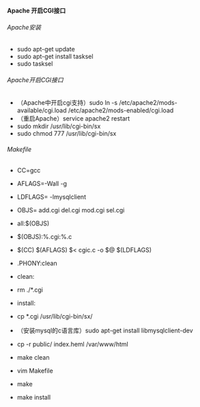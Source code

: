 #### Apache 开启CGI接口
###### Apache安装
* sudo apt-get update
* sudo apt-get install tasksel
* sudo tasksel
###### Apache开启CGI接口
* （Apache中开启cgi支持）sudo ln -s /etc/apache2/mods-available/cgi.load /etc/apache2/mods-enabled/cgi.load
* （重启Apache）service apache2 restart
* sudo mkdir /usr/lib/cgi-bin/sx
* sudo chmod 777 /usr/lib/cgi-bin/sx
###### Makefile
* CC=gcc
* AFLAGS=-Wall -g
* LDFLAGS= -lmysqlclient
* OBJS= add.cgi del.cgi mod.cgi sel.cgi

* all:$(OBJS)

* $(OBJS):%.cgi:%.c
* 	$(CC) $(AFLAGS) $< cgic.c -o $@ $(LDFLAGS)	

* .PHONY:clean
* clean:
* 	rm ./*.cgi

* install:
* 	cp *.cgi /usr/lib/cgi-bin/sx/

* （安装mysql的c语言库）sudo apt-get install libmysqlclient-dev
* cp -r public/ index.heml /var/www/html
* make clean   
* vim Makefile 
* make
* make install
